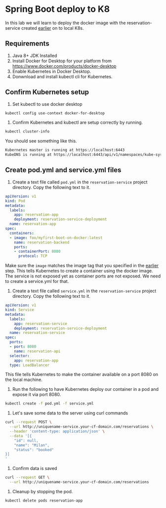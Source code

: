 # Spring Boot deploy to K8
In this lab we will learn to deploy the docker image with the reservation-service created [earlier](../boot-docker-demo) on to local K8s.

## Requirements  
1. Java 8+ JDK Installed  
1. Install Docker for Desktop for your platform from <https://www.docker.com/products/docker-desktop>  
1. Enable Kubernetes in Docker Desktop.
1. Donwnload and install kubectl cli for Kubernetes.  

## Confirm Kubernetes setup

1. Set kubectl to use docker desktop
```bash
kubectl config use-context docker-for-desktop
```   

1. Confirm Kubernetes and kubectl are setup correctly by running.
```bash
kubectl cluster-info
```   

You should see something like this.
```bash
Kubernetes master is running at https://localhost:6443
KubeDNS is running at https://localhost:6443/api/v1/namespaces/kube-system/services/kube-dns:dns/proxy
```  
## Create pod.yml and service.yml files      

1. Create a text file called `pod.yml` in the `reservation-service` project directory. Copy the following text to it.    
```yaml
apiVersion: v1
kind: Pod
metadata:
  labels:
    app: reservation-app
    deployment: reservation-service-deployment
  name: reservation-app
spec:
  containers:
  - image: foo/myfirst-boot-on-docker:latest
    name: reservation-backend
    ports:
    - containerPort: 8080
      protocol: TCP
```
Make sure the `image` matches the image tag that you specified in the [earlier](../boot-docker-demo) step. This tells Kubernetes to create a container using the docker image. The service is not exposed yet as container ports are not exposed. We need to create a service.yml for that.

1. Create a text file called `service.yml` in the `reservation-service` project directory. Copy the following text to it.    
```yaml
apiVersion: v1
kind: Service
metadata:
  labels:
    app: reservation-service
    deployment: reservation-service-deployment
  name: reservation-service
spec:
  ports:
  - port: 8080
    name: reservation-api
  selector:
    app: reservation-app
  type: LoadBalancer
```
This file tells Kubernetes to make the container available on a port 8080 on the local machine.

1. Run the following to have Kubernetes deploy our container in a pod and expose it via port 8080.   
```bash
kubectl create -f pod.yml -f service.yml
```

1. Let's save some data to the server using curl commands
```bash
curl --request POST \
  --url http://uniquename-service.your-cf-domain.com/reservations \
  --header 'content-type: application/json' \
  --data '[{
	"id": null,
	"name": "Milan",
	"status": "booked"
}]
'
```
1. Confirm data is saved
```bash
curl --request GET \
  --url http://uniquename-service.your-cf-domain.com/reservations
```

1. Cleanup by stopping the pod.
```bash 
kubectl delete pods reservation-app
```
